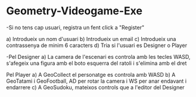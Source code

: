 # Geometry-Videogame-Exe
-Si no tens cap usuari, registra un fent click a "Register"

a) Introdueix un nom d'usuari
b) Introdueix un email
c) Introdueix una contrassenya de minim 6 caracters
d) Tria si l'usuari es Designer o Player

-Pel Designer
a) La camera de l'escenari es controla amb les tecles WASD, s'afegeix una figura amb el boto esquerra del ratoli i s'elimina amb el dret

Pel Player
a) A GeoCollect el personatge es controla amb WASD
b) A GeoTatami i GeoFootball, AD per rotar la camera i WS per anar endavant i endarrere
c) A GeoSudoku, mateixos controls que a l'editor del Designer

